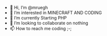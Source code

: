 - 👋 Hi, I’m @mruegh
- 👀 I’m interested in MINECRAFT AND CODING
- 🌱 I’m currently Starting PHP
- 💞️ I’m looking to collaborate on nothing
- 📫 How to reach me coding ;-;

<!---
mruegh/Profile is a ✨ special ✨ repository because its `README.md` (this file) appears on your GitHub profile.
You can click the Preview link to take a look at your changes.
--->

